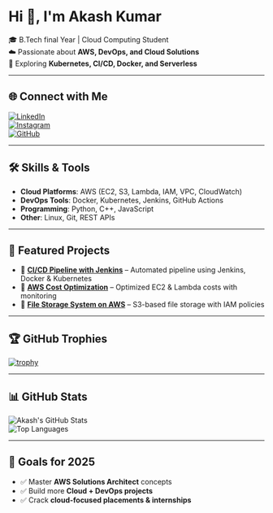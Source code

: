 # Hi 👋, I'm Akash Kumar  

🎓 B.Tech final Year | Cloud Computing Student  
☁️ Passionate about **AWS, DevOps, and Cloud Solutions**  
🚀 Exploring **Kubernetes, CI/CD, Docker, and Serverless**  

---

## 🌐 Connect with Me  

[![LinkedIn](https://img.shields.io/badge/LinkedIn-blue?style=for-the-badge&logo=linkedin)](https://www.linkedin.com/in/https://www.linkedin.com/in/akash-kumar-7588762aa/)  
[![Instagram](https://img.shields.io/badge/Instagram-purple?style=for-the-badge&logo=instagram)](https://www.instagram.com/akashkumarbipin)  
[![GitHub](https://img.shields.io/badge/GitHub-black?style=for-the-badge&logo=github)](https://github.com/kumar-akash05)  

---

## 🛠️ Skills & Tools  

- **Cloud Platforms**: AWS (EC2, S3, Lambda, IAM, VPC, CloudWatch)  
- **DevOps Tools**: Docker, Kubernetes, Jenkins, GitHub Actions  
- **Programming**: Python, C++, JavaScript  
- **Other**: Linux, Git, REST APIs  

---

## 📂 Featured Projects  

- 🔹 [**CI/CD Pipeline with Jenkins**](https://github.com/your-repo) – Automated pipeline using Jenkins, Docker & Kubernetes  
- 🔹 [**AWS Cost Optimization**](https://github.com/your-repo) – Optimized EC2 & Lambda costs with monitoring  
- 🔹 [**File Storage System on AWS**](https://github.com/your-repo) – S3-based file storage with IAM policies  

---

## 🏆 GitHub Trophies  

[![trophy](https://github-profile-trophy.vercel.app/?username=kumar-akash05&theme=onedark&no-frame=true&margin-w=15&margin-h=15)](https://github.com/ryo-ma/github-profile-trophy)  

---

## 📊 GitHub Stats  

![Akash's GitHub Stats](https://github-readme-stats.vercel.app/api?username=kumar-akash05&show_icons=true&theme=tokyonight)  
![Top Languages](https://github-readme-stats.vercel.app/api/top-langs/?username=kumar-akash05&layout=compact&theme=tokyonight)  

---

## 🎯 Goals for 2025  

- ✅ Master **AWS Solutions Architect** concepts  
- ✅ Build more **Cloud + DevOps projects**  
- ✅ Crack **cloud-focused placements & internships**  

